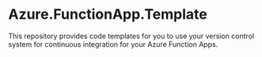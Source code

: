 # Azure.FunctionApp.Template
This repository provides code templates for you to use your version control system for continuous integration for your Azure Function Apps.

